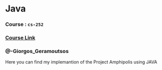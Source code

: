 # Java
### Course : `cs-252`
### <a href="https://www.csd.uoc.gr/CSD/index.jsp?content=courses_catalog&openmenu=demoAcc3&lang=en&area_id=1&course=18" target="_blank">Course Link</a>

### @-Giorgos_Geramoutsos

Here you can find my implemantion of the Project Amphipolis using JAVA
